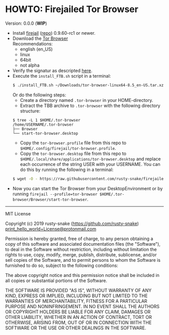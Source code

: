 # HOWTO: Firejailed Tor Browser #

Version: 0.0.0 (**WIP**)

  * Install [firejail](https://firejail.wordpress.com/) ([repo](https://github.com/netblue30/firejail)) 0.9.60-rc1 or newer.
  * Download the [Tor Browser](https://www.torproject.org/download/)  
    Recommendations:
    * english (en\_US)
    * linux
    * 64bit
    * not alpha
  * Verify the signatur as descripted [here](https://www.torproject.org/docs/verifying-signatures.html.en).
  * Execute the `install_FTB.sh` script in a terminal:
    ```bash
    $ ./install_FTB.sh ~/Downloads/tor-browser-linux64-8.5_en-US.tar.xz # Note that this must be an absolute path
    ```
    Or do the following steps:
    * Create a directory named `.tor-browser` in your HOME-directory.
    * Extract the TBB archive to `.tor-browser` with the following directory structure:
    ```
    $ tree -L 1 $HOME/.tor-browser
    /home/USERNAME/.tor-browser
    ├── Browser
    └── start-tor-browser.desktop
    ```
    * Copy the `tor-browser.profile` file from this repo to `$HOME/.config/firejail/tor-browser.profile`.
    * Copy the `tor-browser.desktop` file from this repo to `$HOME/.local/share/applications/tor-browser.desktop` and replace each occurrence of the string USER with your USERNAME. You can do this by running the following in a terminal:
    ```sh
    $ wget -O - https://raw.githubusercontent.com/rusty-snake/firejailed-tor-browser/master/tor-browser.desktop | sed "s/USER/$USER/g" > $HOME/.local/share/applications/tor-browser.desktop
    ```
  * Now you can start the Tor Browser from your DesktopEnvironment or by running `firejail --profile=tor-browser $HOME/.tor-browser/Browser/start-tor-browser`.

--------------------

MIT License

Copyright (c) 2019 rusty-snake (https://github.com/rusty-snake) <print_hello_world+License@protonmail.com>

Permission is hereby granted, free of charge, to any person obtaining a copy
of this software and associated documentation files (the "Software"), to deal
in the Software without restriction, including without limitation the rights
to use, copy, modify, merge, publish, distribute, sublicense, and/or sell
copies of the Software, and to permit persons to whom the Software is
furnished to do so, subject to the following conditions:

The above copyright notice and this permission notice shall be included in all
copies or substantial portions of the Software.

THE SOFTWARE IS PROVIDED "AS IS", WITHOUT WARRANTY OF ANY KIND, EXPRESS OR
IMPLIED, INCLUDING BUT NOT LIMITED TO THE WARRANTIES OF MERCHANTABILITY,
FITNESS FOR A PARTICULAR PURPOSE AND NONINFRINGEMENT. IN NO EVENT SHALL THE
AUTHORS OR COPYRIGHT HOLDERS BE LIABLE FOR ANY CLAIM, DAMAGES OR OTHER
LIABILITY, WHETHER IN AN ACTION OF CONTRACT, TORT OR OTHERWISE, ARISING FROM,
OUT OF OR IN CONNECTION WITH THE SOFTWARE OR THE USE OR OTHER DEALINGS IN THE
SOFTWARE.
